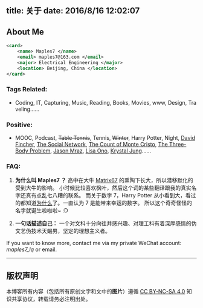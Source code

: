 title: 关于
date: 2016/8/16 12:02:07
---

## About Me

```xml
<card>
    <name> Maples7 </name>
    <email> maples7@163.com </email>
    <major> Electrical Engineering </major>
    <location> Beijing, China </location>
</card>
```

### Tags Related:

- Coding, IT, Capturing, Music, Reading, Books, Movies, www, Design, Traveling……

### Positive:

- MOOC, Podcast, ~~Table Tennis~~, Tennis, ~~Winter~~, Harry Potter, Night, [David Fincher](https://www.douban.com/tag/大卫芬奇/), [The Social Network](https://movie.douban.com/subject/3205624/), [The Count of Monte Cristo](https://book.douban.com/subject/10559578/), [The Three-Body Problem](https://book.douban.com/subject/6518605/), [Jason Mraz](https://en.wikipedia.org/wiki/Jason_Mraz), [Lisa Ono](https://www.douban.com/tag/小野丽莎/), [Krystal Jung](https://en.wikipedia.org/wiki/Krystal_Jung)……

### FAQ:

1. **为什么叫 Maples7 ？**
高中在大牛 [Matrix67](http://www.matrix67.com/) 的熏陶下长大，所以潜移默化的受到大牛的影响。
小时候比较喜欢枫叶，然后这个词的某些翻译跟我的真实名字还真有点乱七八糟的联系。
而关于数字 7，Harry Potter 从小看到大，看过的都知道[为什么](https://www.zhihu.com/question/24214658/answer/27129567)了。一直认为 7 是能带来幸运的数字。
所以这个奇奇怪怪的名字就诞生啦啦啦~ :D

2. **一句话描述自己：**
一个对文科十分向往并感兴趣、对理工科有着深厚感情的伪文艺伪技术天蝎男，坚定的理想主义者。

If you want to know more, contact me via my private WeChat account: *maples7_lq* or email.

---

## 版权声明

本博客所有内容（包括所有原创文字和文中的**图片**）遵循 [CC BY-NC-SA 4.0](https://creativecommons.org/licenses/by-nc-sa/4.0/) 知识共享协议，转载请务必注明出处。
